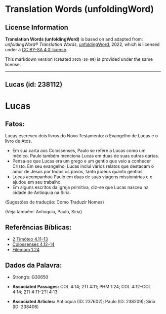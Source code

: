 # Translation Words (unfoldingWord)

## License Information

**Translation Words (unfoldingWord)** is based on and adapted from: _unfoldingWord® Translation Words_, [unfoldingWord](https://unfoldingword.org/utw), 2022, which is licensed under a [CC BY-SA 4.0 license](https://creativecommons.org/licenses/by-sa/4.0/legalcode.en).

This markdown version (created `2025-10-09`) is provided under the same license.



--------------------------------

## Lucas (id: 238112)

Lucas
=====

Fatos:
------

Lucas escreveu dois livros do Novo Testamento: o Evangelho de Lucas e o livro de Atos.

* Em sua carta aos Colossenses, Paulo se refere a Lucas como um médico. Paulo também menciona Lucas em duas de suas outras cartas.
* Pensa\-se que Lucas era um grego e um gentio que veio a conhecer Cristo. Em seu evangelho, Lucas inclui vários relatos que destacam o amor de Jesus por todos os povos, tanto judeus quanto gentios.
* Lucas acompanhou Paulo em duas de suas viagens missionárias e o ajudou em seu trabalho.
* Em alguns escritos da igreja primitiva, diz\-se que Lucas nasceu na cidade de Antioquia na Síria.

(Sugestões de tradução: Como Traduzir Nomes)

(Veja também: Antioquia, Paulo, Síria)

Referências Bíblicas:
---------------------

* [2 Timóteo 4\.11–13](https://ref.ly/2Tim4:11-2Tim4:13)
* [Colossenses 4\.12–14](https://ref.ly/Col4:12-Col4:14)
* [Filemom 1\.24](https://ref.ly/Phlm1:24)

Dados da Palavra:
-----------------

* Strong’s: G30650

* **Associated Passages:** COL 4:14; 2TI 4:11; PHM 1:24; COL 4:12–COL 4:14; 2TI 4:11–2TI 4:13
* **Associated Articles:** Antioquia (ID: 237602); Paulo (ID: 238209); Síria (ID: 238406)

